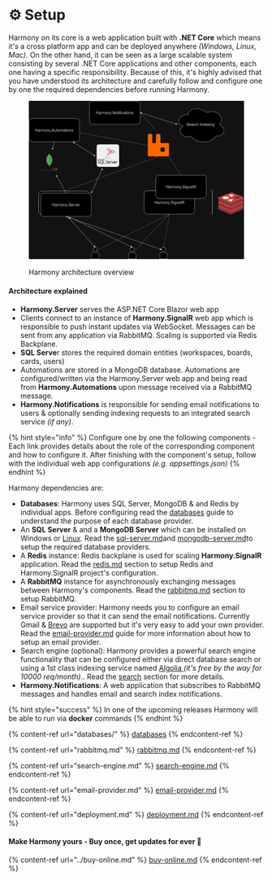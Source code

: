 # ⚙ Setup

Harmony on its core is a web application built with **.NET Core** which means it's a cross platform app and can be deployed anywhere _(Windows, Linux, Mac)_. On the other hand, it can be seen as a large scalable system consisting by several .NET Core applications and other components, each one having a specific responsibility. Because of this, it's highly advised that you have understood its architecture and carefully follow and configure one by one the required dependencies before running Harmony.

<figure><img src="../../.gitbook/assets/harmony-architecture.png" alt=""><figcaption><p>Harmony architecture overview</p></figcaption></figure>

#### Architecture explained

* **Harmony.Server** serves the ASP.NET Core Blazor web app
* Clients connect to an instance of **Harmony.SignalR** web app which is responsible to push instant updates via WebSocket. Messages can be sent from any application via RabbitMQ. Scaling is supported via Redis Backplane.
* **SQL Serve**r stores the required domain entities (workspaces, boards, cards, users)
* Automations are stored in a MongoDB database. Automations are configured/written via the Harmony.Server web app and being read from **Harmony.Automations** upon message received via a RabbitMQ message.
* **Harmony.Notifications** is responsible for sending email notifications to users & optionally sending indexing requests to an integrated search service _(if any)_.

{% hint style="info" %}
Configure one by one the following components - Each link provides details about the role of the corresponding component and how to configure it. After finishing with the component's setup, follow with the individual web app configurations _(e.g. appsettings.json)_
{% endhint %}

Harmony dependencies are:

* **Databases**: Harmony uses SQL Server, MongoDB & and Redis by individual apps. Before configuring read the [databases](databases/ "mention") guide to understand the purpose of each database provider.
* An **SQL Server** & and a **MongoDB Server** which can be installed on Windows or [Linux](https://learn.microsoft.com/en-us/sql/linux/sql-server-linux-setup?view=sql-server-ver16#supportedplatforms).  Read the [sql-server.md](databases/sql-server.md "mention")and [mongodb-server.md](databases/mongodb-server.md "mention")to setup the required database providers.
* A **Redis** instance: Redis backplane is used for scaling **Harmony.SignalR** application. Read the [redis.md](databases/redis.md "mention") section to setup Redis and Harmony.SignalR project's configuration.
* A **RabbitMQ** instance for asynchronously  exchanging messages between Harmony's components. Read the [rabbitmq.md](rabbitmq.md "mention") section to setup RabbitMQ.
* Email service provider: Harmony needs you to configure an email service provider so that it can send the email notifications. Currently Gmail & [Brevo](https://www.brevo.com/products/transactional-email/) are supported but it's very easy to add your own provider. Read the  [email-provider.md](email-provider.md "mention") guide for more information about how to setup an email provider.
* Search engine (optional): Harmony provides a powerful search engine functionality that can be configured either via direct database search or using a 1st class indexing service named [Algolia ](https://www.algolia.com/products/ai-search/)_(it's free by the way for 10000 req/month)_.. Read the [search](search-engine.md) section for more details.
* **Harmony.Notifications**: A web application that subscribes to RabbitMQ messages and handles email and search index notifications.

{% hint style="success" %}
In one of the upcoming releases Harmony will be able to run via **docker** commands
{% endhint %}

{% content-ref url="databases/" %}
[databases](databases/)
{% endcontent-ref %}

{% content-ref url="rabbitmq.md" %}
[rabbitmq.md](rabbitmq.md)
{% endcontent-ref %}

{% content-ref url="search-engine.md" %}
[search-engine.md](search-engine.md)
{% endcontent-ref %}

{% content-ref url="email-provider.md" %}
[email-provider.md](email-provider.md)
{% endcontent-ref %}

{% content-ref url="deployment.md" %}
[deployment.md](deployment.md)
{% endcontent-ref %}

#### Make Harmony yours - Buy once, get updates for ever :rocket:

{% content-ref url="../buy-online.md" %}
[buy-online.md](../buy-online.md)
{% endcontent-ref %}
